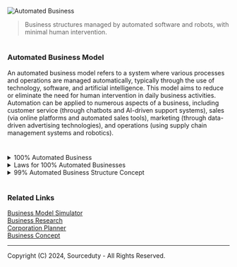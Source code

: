 ![Automated Business](https://github.com/sourceduty/Automated_Business/assets/123030236/abbf620a-21f8-49a0-a2b7-9a0cca3cc26f)

> Business structures managed by automated software and robots, with minimal human intervention.

#
### Automated Business Model

An automated business model refers to a system where various processes and operations are managed automatically, typically through the use of technology, software, and artificial intelligence. This model aims to reduce or eliminate the need for human intervention in daily business activities. Automation can be applied to numerous aspects of a business, including customer service (through chatbots and AI-driven support systems), sales (via online platforms and automated sales tools), marketing (through data-driven advertising technologies), and operations (using supply chain management systems and robotics).

#

<details><summary>100% Automated Business</summary>
<br>

### 100% Automated Business

While many aspects of a business can be automated, achieving a 100% automated business is challenging and depends heavily on the nature of the industry. Some sectors, like manufacturing and digital services, can approach near-complete automation with current technologies. For instance, a fully automated manufacturing line might operate with robotic assembly systems, and an online business might run with software handling everything from sales to customer interactions. However, strategic decision-making, creative processes, and areas requiring nuanced human judgment still largely depend on human input. As technology advances, the scope of automation will increase, but a completely automated business in all aspects remains a hypothetical scenario for most industries.

<br>
</details>

<details><summary>Laws for 100% Automated Businesses</summary>
<br>

#
### Laws for 100% Automated Businesses

Navigating the legal landscape for a fully automated business presents unique challenges. Regulatory frameworks often lag behind technological advancements, creating gray areas in compliance. Key legal considerations include liability issues, where determining responsibility for mistakes made by autonomous systems can be complex. For instance, if an automated system causes financial loss to a customer or breaches data privacy laws, pinpointing accountability is not straightforward. Additionally, employment laws must be addressed, particularly in regions where automation might lead to significant job displacement. Intellectual property rights, especially those concerning AI-generated content and inventions, also require clear guidelines. As such, businesses aiming for full automation must carefully consider existing laws and stay prepared for emerging legislation tailored to advanced technologies.

<br>
</details>

<details><summary>99% Automated Business Structure Concept</summary>
<br>

#
### 99% Automated Business Structure Concept

In a "99% Automated Business Model," almost the entire operation is managed by sophisticated software and robots, except for minimal human intervention that remains crucial for oversight and ethical considerations. While businesses like "Smart Manufacture," "Digital Retailer," "Automated Logistics," and "AI Content Studio" handle the bulk of operational tasks autonomously, the final decision-making, strategic planning, and critical problem-solving are overseen by a person through the Automated Business Manager 1 (ABM1). This ensures that while efficiency and consistency are maximized through automation, human insight and judgment are still integral, particularly for handling unexpected situations, ethical dilemmas, and complex decision-making that AI may not fully comprehend. This blend allows the business to leverage the benefits of automation while safeguarding against the limitations of current AI technologies, maintaining a balance that is crucial for long-term sustainability and adaptability.

```
          +-------------------------------------------------+
          |                      Person                      |
          +-------------------------------------------------+
                                  |
                                  |
              +-----------------------------------+
              |   Automated Business Manager 1   |
              +-----------------------------------+
                         |                   |
                         |                   |
            +---------------------+   +---------------------+
            |   Smart Manufacture |   |   Digital Retailer  |
            +---------------------+   +---------------------+
                   |                           |
                   |                           |
      +---------------------+       +---------------------+
      | Automated Logistics |       |   AI Content Studio |
      +---------------------+       +---------------------+
```

In the diagram above, specific types of automated businesses are identified, each representing a sector where automation is prevalent. "Smart Manufacture" utilizes advanced robotics and AI for product assembly and quality control. "Digital Retailer" leverages AI algorithms for inventory management, customer service via chatbots, and personalized marketing. Below them, "Automated Logistics" handles distribution and supply chain operations using drones and automated warehousing systems. "AI Content Studio" produces digital content, such as marketing materials and creative writing, using artificial intelligence. This structure highlights the diverse applications of automation across different sectors, all coordinated under the Automated Business Manager 1 (ABM1), ensuring that strategic and operational decisions align with overarching business goals, managed by one overseeing individual. This setup not only maximizes efficiency but also adapts dynamically to changes in demand and technology, offering a scalable model for expansive business ecosystems.

<br>
</details>

#
### Related Links

[Business Model Simulator](https://chat.openai.com/g/g-C8QfN0boj-business-model-simulator)
<br>
[Business Research](https://github.com/sourceduty/Business_Research)
<br>
[Corporation Planner](https://chat.openai.com/g/g-i960d9ZnH-corporation-planner)
<br>
[Business Concept](https://chat.openai.com/g/g-Xm4w9hlF5-business-concept)

***
Copyright (C) 2024, Sourceduty - All Rights Reserved.
